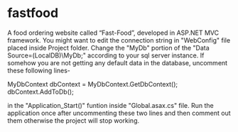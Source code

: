 # fastfood
A food ordering website called “Fast-Food”, developed in ASP.NET MVC framework.
You might want to edit the connection string in "WebConfig" file placed inside Project folder. Change the "MyDb" portion of the "Data Source=(LocalDB)\MyDb;" according to your sql server instance.
If somehow you are not getting any default data in the database, uncomment these following lines-

MyDbContext dbContext = MyDbContext.GetDbContext(); 
dbContext.AddToDb();

in the "Application_Start()" funtion inside "Global.asax.cs" file. Run the application once after uncommenting these two lines and then comment out them otherwise the project will stop working.
